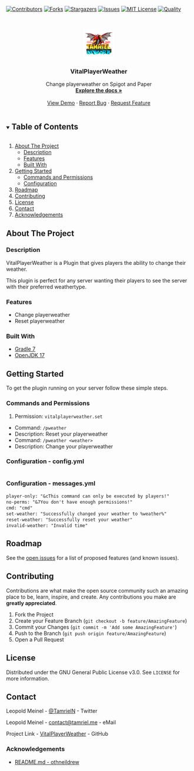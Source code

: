 <!-- PROJECT SHIELDS -->
[![Contributors][contributors-shield]][contributors-url]
[![Forks][forks-shield]][forks-url]
[![Stargazers][stars-shield]][stars-url]
[![Issues][issues-shield]][issues-url]
[![MIT License][license-shield]][license-url]
[![Quality][quality-shield]][quality-url]

<!-- PROJECT LOGO -->
<!--suppress ALL -->
<br />
<p align="center">
  <a href="https://github.com/TamrielNetwork/VitalPlayerWeather">
    <img src="images/logo.png" alt="Logo" width="80" height="80">
  </a>

<h3 align="center">VitalPlayerWeather</h3>

  <p align="center">
    Change playerweather on Spigot and Paper
    <br />
    <a href="https://github.com/TamrielNetwork/VitalPlayerWeather"><strong>Explore the docs »</strong></a>
    <br />
    <br />
    <a href="https://github.com/TamrielNetwork/VitalPlayerWeather">View Demo</a>
    ·
    <a href="https://github.com/TamrielNetwork/VitalPlayerWeather/issues">Report Bug</a>
    ·
    <a href="https://github.com/TamrielNetwork/VitalPlayerWeather/issues">Request Feature</a>
  </p>

<!-- TABLE OF CONTENTS -->
<details open="open">
  <summary><h2 style="display: inline-block">Table of Contents</h2></summary>
  <ol>
    <li>
      <a href="#about-the-project">About The Project</a>
      <ul>
        <li><a href="#description">Description</a></li>
        <li><a href="#features">Features</a></li>
        <li><a href="#built-with">Built With</a></li>
      </ul>
    </li>
    <li>
      <a href="#getting-started">Getting Started</a>
      <ul>
        <li><a href="#commands-and-permissions">Commands and Permissions</a></li>
        <li><a href="#configuration">Configuration</a></li>
      </ul>
    </li>
    <li><a href="#roadmap">Roadmap</a></li>
    <li><a href="#contributing">Contributing</a></li>
    <li><a href="#license">License</a></li>
    <li><a href="#contact">Contact</a></li>
    <li><a href="#acknowledgements">Acknowledgements</a></li>
  </ol>
</details>

<!-- ABOUT THE PROJECT -->

## About The Project

### Description

VitalPlayerWeather is a Plugin that gives players the ability to change their weather.

This plugin is perfect for any server wanting their players to see the server with their preferred weathertype.

### Features

* Change playerweather
* Reset playerweather

### Built With

* [Gradle 7](https://docs.gradle.org/7.4/release-notes.html)
* [OpenJDK 17](https://openjdk.java.net/projects/jdk/17/)

<!-- GETTING STARTED -->

## Getting Started

To get the plugin running on your server follow these simple steps.

### Commands and Permissions

1. Permission: `vitalplayerweather.set`

* Command: `/pweather`
* Description: Reset your playerweather
* Command: `/pweather <weather>`
* Description: Change your playerweather

### Configuration - config.yml

```
```

### Configuration - messages.yml

```
player-only: "&cThis command can only be executed by players!"
no-perms: "&7You don't have enough permissions!"
cmd: "cmd"
set-weather: "Successfully changed your weather to %weather%"
reset-weather: "Successfully reset your weather"
invalid-weather: "Invalid time"
```

<!-- ROADMAP -->

## Roadmap

See the [open issues](https://github.com/TamrielNetwork/VitalPlayerWeather/issues) for a list of proposed features (and
known issues).

<!-- CONTRIBUTING -->

## Contributing

Contributions are what make the open source community such an amazing place to be, learn, inspire, and create. Any
contributions you make are **greatly appreciated**.

1. Fork the Project
2. Create your Feature Branch (`git checkout -b feature/AmazingFeature`)
3. Commit your Changes (`git commit -m 'Add some AmazingFeature'`)
4. Push to the Branch (`git push origin feature/AmazingFeature`)
5. Open a Pull Request

<!-- LICENSE -->

## License

Distributed under the GNU General Public License v3.0. See `LICENSE` for more information.

<!-- CONTACT -->

## Contact

Leopold Meinel - [@TamrielN](https://twitter.com/TamrielN) - Twitter

Leopold Meinel - [contact@tamriel.me](mailto:contact@tamriel.me) - eMail

Project Link - [VitalPlayerWeather](https://github.com/TamrielNetwork/VitalPlayerWeather) - GitHub

<!-- ACKNOWLEDGEMENTS -->

### Acknowledgements

* [README.md - othneildrew](https://github.com/othneildrew/Best-README-Template)

<!-- MARKDOWN LINKS & IMAGES -->

[contributors-shield]: https://img.shields.io/github/contributors-anon/TamrielNetwork/VitalPlayerWeather?style=for-the-badge

[contributors-url]: https://github.com/TamrielNetwork/VitalPlayerWeather/graphs/contributors

[forks-shield]: https://img.shields.io/github/forks/TamrielNetwork/VitalPlayerWeather?label=Forks&style=for-the-badge

[forks-url]: https://github.com/TamrielNetwork/VitalPlayerWeather/network/members

[stars-shield]: https://img.shields.io/github/stars/TamrielNetwork/VitalPlayerWeather?style=for-the-badge

[stars-url]: https://github.com/TamrielNetwork/VitalPlayerWeather/stargazers

[issues-shield]: https://img.shields.io/github/issues/TamrielNetwork/VitalPlayerWeather?style=for-the-badge

[issues-url]: https://github.com/TamrielNetwork/VitalPlayerWeather/issues

[license-shield]: https://img.shields.io/github/license/TamrielNetwork/VitalPlayerWeather?style=for-the-badge

[license-url]: https://github.com/TamrielNetwork/VitalPlayerWeather/blob/main/LICENSE

[quality-shield]: https://img.shields.io/codefactor/grade/github/TamrielNetwork/VitalPlayerWeather?style=for-the-badge

[quality-url]: https://www.codefactor.io/repository/github/TamrielNetwork/VitalPlayerWeather
